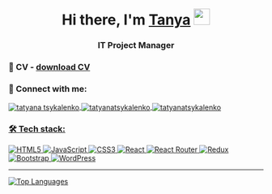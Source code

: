 <h1 align="center">Hi there, I'm <a href="http://selista.zzz.com.ua/" target="_blank">Tanya</a> 
<img src="https://github.com/blackcater/blackcater/raw/main/images/Hi.gif" height="32"/></h1>
<h3 align="center">IT Project Manager</h3>

### 📄 CV - [download CV](https://drive.google.com/drive/folders/1dn8v_zrt3GlnGE7YTIQZjw7c4Uqb961M)

### 🤝 Connect with me:
<p align="left">
<a href="mailto:tsykalenko.t@gmail.com" target="blank"><img align="center" src="https://img.shields.io/badge/Gmail-D14836?style=for-the-badge&logo=gmail&logoColor=white&link=mailto:tsykalenko.t@gmail.com" alt="tatyana tsykalenko"  />
<a href="https://www.linkedin.com/in/tanya-tsykalenko-3830372b1/" target="blank"><img align="center" src="https://img.shields.io/badge/LinkedIn-0077B5?style=for-the-badge&logo=linkedin&logoColor=white" alt="tatyanatsykalenko" />
<a href="https://t.me/Tanya_Tsy" target="blank"><img align="center" src="https://img.shields.io/badge/Telegram-2CA5E0?style=for-the-badge&logo=telegram&logoColor=white" alt="tatyanatsykalenko" />
</p>

<h3 align="left">🛠 Tech stack:</h3>

![HTML5](https://img.shields.io/badge/html5-%23E34F26.svg?style=for-the-badge&logo=html5&logoColor=white) ![JavaScript](https://img.shields.io/badge/javascript-%23323330.svg?style=for-the-badge&logo=javascript&logoColor=%23F7DF1E) ![CSS3](https://img.shields.io/badge/css3-%231572B6.svg?style=for-the-badge&logo=css3&logoColor=white) ![React](https://img.shields.io/badge/react-%2320232a.svg?style=for-the-badge&logo=react&logoColor=%2361DAFB) ![React Router](https://img.shields.io/badge/React_Router-CA4245?style=for-the-badge&logo=react-router&logoColor=white) ![Redux](https://img.shields.io/badge/redux-%23593d88.svg?style=for-the-badge&logo=redux&logoColor=white) ![Bootstrap](https://img.shields.io/badge/bootstrap-%238511FA.svg?style=for-the-badge&logo=bootstrap&logoColor=white) ![WordPress](https://img.shields.io/badge/WordPress-%23117AC9.svg?style=for-the-badge&logo=WordPress&logoColor=white)

---

[![Top Languages](https://github-readme-stats-sigma-five.vercel.app/api/top-langs/?username=Selista&layout=compact&theme=vision-friendly-dark)](https://github.com/Selista)



